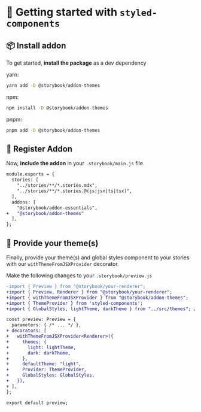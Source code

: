 # 🏁 Getting started with `styled-components`

## 📦 Install addon

<!-- **NOTE:** As of Storybook 7.2, `@storybook/addon-themes` ships in `@storybook/addon-essentials`. If you're using Storybook >= 7.2, skip to ["Provide your themes"](#🎨-provide-your-themes). -->

To get started, **install the package** as a dev dependency

yarn:

```zsh
yarn add -D @storybook/addon-themes
```

npm:

```zsh
npm install -D @storybook/addon-themes
```

pnpm:

```zsh
pnpm add -D @storybook/addon-themes
```

## 🧩 Register Addon

Now, **include the addon** in your `.storybook/main.js` file

```diff
module.exports = {
  stories: [
    "../stories/**/*.stories.mdx",
    "../stories/**/*.stories.@(js|jsx|ts|tsx)",
  ],
  addons: [
    "@storybook/addon-essentials",
+   "@storybook/addon-themes"
  ],
};
```

## 🎨 Provide your theme(s)

Finally, provide your theme(s) and global styles component to your stories with our `withThemeFromJSXProvider` decorator.

Make the following changes to your `.storybook/preview.js`

```diff
-import { Preview } from "@storybook/your-renderer";
+import { Preview, Renderer } from "@storybook/your-renderer";
+import { withThemeFromJSXProvider } from "@storybook/addon-themes";
+import { ThemeProvider } from 'styled-components';
+import { GlobalStyles, lightTheme, darkTheme } from "../src/themes"; // import your custom theme configs

const preview: Preview = {
  parameters: { /* ... */ },
+ decorators: [
+   withThemeFromJSXProvider<Renderer>({
+     themes: {
+       light: lightTheme,
+       dark: darkTheme,
+     },
+     defaultTheme: "light",
+     Provider: ThemeProvider,
+     GlobalStyles: GlobalStyles,
+   }),
+ ],
};

export default preview;
```
